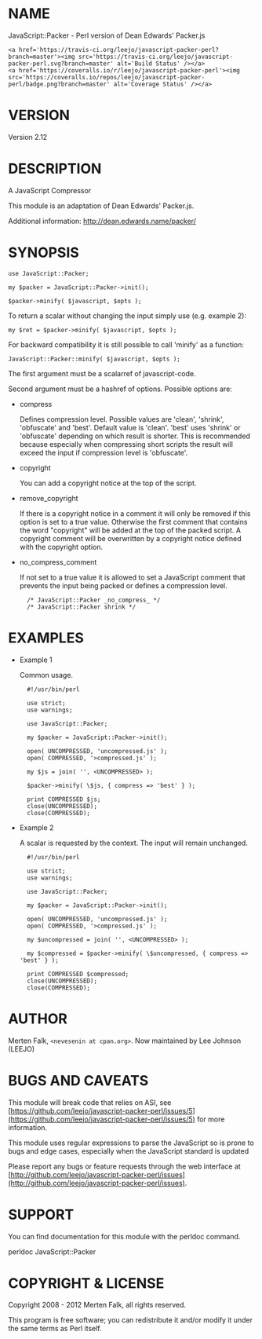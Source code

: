 # NAME

JavaScript::Packer - Perl version of Dean Edwards' Packer.js

<div>

    <a href='https://travis-ci.org/leejo/javascript-packer-perl?branch=master'><img src='https://travis-ci.org/leejo/javascript-packer-perl.svg?branch=master' alt='Build Status' /></a>
    <a href='https://coveralls.io/r/leejo/javascript-packer-perl'><img src='https://coveralls.io/repos/leejo/javascript-packer-perl/badge.png?branch=master' alt='Coverage Status' /></a>
</div>

# VERSION

Version 2.12

# DESCRIPTION

A JavaScript Compressor

This module is an adaptation of Dean Edwards' Packer.js.

Additional information: http://dean.edwards.name/packer/

# SYNOPSIS

    use JavaScript::Packer;

    my $packer = JavaScript::Packer->init();

    $packer->minify( $javascript, $opts );

To return a scalar without changing the input simply use (e.g. example 2):

    my $ret = $packer->minify( $javascript, $opts );

For backward compatibility it is still possible to call 'minify' as a function:

    JavaScript::Packer::minify( $javascript, $opts );

The first argument must be a scalarref of javascript-code.

Second argument must be a hashref of options. Possible options are:

- compress

    Defines compression level. Possible values are 'clean', 'shrink', 'obfuscate'
    and 'best'.
    Default value is 'clean'.
    'best' uses 'shrink' or 'obfuscate' depending on which result is shorter. This
    is recommended because especially when compressing short scripts the result
    will exceed the input if compression level is 'obfuscate'.

- copyright

    You can add a copyright notice at the top of the script.

- remove\_copyright

    If there is a copyright notice in a comment it will only be removed if this
    option is set to a true value. Otherwise the first comment that contains the
    word "copyright" will be added at the top of the packed script. A copyright
    comment will be overwritten by a copyright notice defined with the copyright
    option.

- no\_compress\_comment

    If not set to a true value it is allowed to set a JavaScript comment that
    prevents the input being packed or defines a compression level.

        /* JavaScript::Packer _no_compress_ */
        /* JavaScript::Packer shrink */

# EXAMPLES

- Example 1

    Common usage.

        #!/usr/bin/perl

        use strict;
        use warnings;

        use JavaScript::Packer;

        my $packer = JavaScript::Packer->init();

        open( UNCOMPRESSED, 'uncompressed.js' );
        open( COMPRESSED, '>compressed.js' );

        my $js = join( '', <UNCOMPRESSED> );

        $packer->minify( \$js, { compress => 'best' } );

        print COMPRESSED $js;
        close(UNCOMPRESSED);
        close(COMPRESSED);

- Example 2

    A scalar is requested by the context. The input will remain unchanged.

        #!/usr/bin/perl

        use strict;
        use warnings;

        use JavaScript::Packer;

        my $packer = JavaScript::Packer->init();

        open( UNCOMPRESSED, 'uncompressed.js' );
        open( COMPRESSED, '>compressed.js' );

        my $uncompressed = join( '', <UNCOMPRESSED> );

        my $compressed = $packer->minify( \$uncompressed, { compress => 'best' } );

        print COMPRESSED $compressed;
        close(UNCOMPRESSED);
        close(COMPRESSED);

# AUTHOR

Merten Falk, `<nevesenin at cpan.org>`. Now maintained by Lee
Johnson (LEEJO)

# BUGS AND CAVEATS

This module will break code that relies on ASI, see [https://github.com/leejo/javascript-packer-perl/issues/5](https://github.com/leejo/javascript-packer-perl/issues/5)
for more information.

This module uses regular expressions to parse the JavaScript so is prone
to bugs and edge cases, especially when the JavaScript standard is updated

Please report any bugs or feature requests through the web interface at
[http://github.com/leejo/javascript-packer-perl/issues](http://github.com/leejo/javascript-packer-perl/issues).

# SUPPORT

You can find documentation for this module with the perldoc command.

perldoc JavaScript::Packer

# COPYRIGHT & LICENSE

Copyright 2008 - 2012 Merten Falk, all rights reserved.

This program is free software; you can redistribute it and/or modify it under
the same terms as Perl itself.
